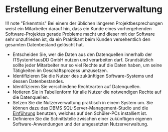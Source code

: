 # Erstellung einer Benutzerverwaltung

!!! note "Erkenntnis"
    Bei einem der üblichen längeren Projektbesprechungen weist ein Mitarbeiter darauf hin, dass ein Kunde eines vorhergehenden Software-Projektes gerade Probleme macht und dieser mit der Software sehr unzufrieden ist, da ein Praktikant beim Kunden versehentlich den gesamten Datenbestand gelöscht hat.

* Entscheiden Sie, wer die Daten aus den Datenquellen innerhalb der ITSystemHausDD GmbH nutzen und verarbeiten darf. Grundsätzlich sollte jeder Mitarbeiter nur so viel Rechte auf die Daten haben, um seine Tätigkeiten im Geschäftsprozess umzusetzen.
* Identifizieren Sie die Nutzer des zukünftigen Software-Systems und dessen Datenbestandes.
* Identifizieren Sie verschiedene Rechtearten auf Datenquellen.
* Notieren Sie in Tabellenform für alle Nutzer die notwendigen Rechte auf die Datenquellen.
* Setzen Sie die Nutzerverwaltung praktisch in einem System um. Sie können dazu das DBMS SQL-Server-Management-Studio und die [Einführung](/pdf/sql_server_2012_kapitel_9-1.pdf) benutzen, welches auf den Schüler-PCs installiert ist.
* Definieren Sie die Schnittstelle zwischen einer zukünftigen eigenen Software-Anwendungen und der umgesetzten Nutzerverwaltung. 